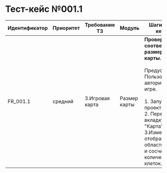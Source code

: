 # Тест-кейс №001.1 


| Идентификатор | Приоритет |  Требование ТЗ  | Модуль | Шаги тест-кейса | Ожидаемый результат |
| ------ | ------ | ------ | ------ | ------ | ------ |
|     FR\_001.1    |  средний  | 3\.Игровая карта | Размер карты  | **Проверка соответствия размеров карты.** <br><br>   Предусловие: Пользователь авторизован в игре.<br><br> 1\. Запустить проект. <br>2\. Перейти во вкладку "Карта". <br>3\.Измерить отображаемую область карты и сосчитать количество клеток.| Карта загружена корректно и занимает 80% экрана. Размер карты соответствует 80 клеткам по ширине и 45 клеткам в высоту.|
